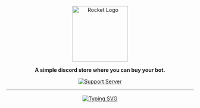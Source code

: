 <div align="center">

<a href="https://discord.gg/hmptMArghm" target="_blank"><img src="https://i.imgur.com/zRk4C7b.png" alt="Rocket Logo" height="150" /></a>

**A simple discord store where you can buy your bot.**

[![Support Server](https://discord.com/api/guilds/958770825522217110/embed.png?style=banner2)](https://discord.gg/hmptMArghm)

<hr>

<div align='center'>

<p align='center'>

[![Typing SVG](https://readme-typing-svg.herokuapp.com?color=86deff&lines=🚀+The+sky+isn't+the+limit+&#46;+☁️)](https://git.io/typing-svg)

</p>

</div>

</div>
